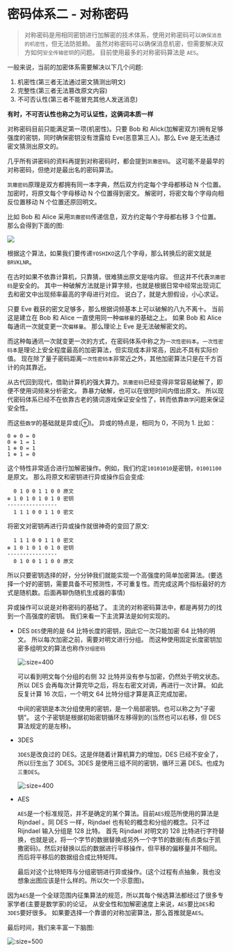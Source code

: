 # 密码体系二 - 对称密码

> 对称密码是用相同密钥进行加解密的技术体系，使用对称密码可以`确保消息的机密性`，但无法防抵赖。 虽然对称密码可以确保消息机密，但需要解决双方如何`安全传输密钥`的问题。 目前使用最多的对称密码算法是 `AES`。

一般来说，当前的加密体系需要解决以下几个问题:

1. 机密性(第三者无法通过密文猜测出明文)
2. 完整性(第三者无法篡改原文内容)
3. 不可否认性(第三者不能冒充其他人发送消息)

**有时，不可否认性也称之为可认证性，这俩词本质一样**

对称密码目前只能满足第一项(机密性)。只要 Bob 和 Alick(加解密双方)拥有足够强度的密钥，同时确保密钥没有泄露给 Eve(恶意第三人)。那么 Eve 是无法通过密文猜测出原文的。

几乎所有讲密码的资料再提到对称密码时，都会提到`凯撒密码`。 这可能不是最早的对称密码，但绝对是最出名的密码算法。

`凯撒密码`原理是双方都拥有同一本字典，然后双方约定每个字母都移动 N 个位置。加密时，将原文每个字母移动 N 个位置得到密文。 解密时，将密文每个字母向相反位置移动 N 个位置还原回明文。

比如 Bob 和 Alice 采用`凯撒密码`传递信息，双方约定每个字母都右移 3 个位置。 那么会得到下面的图:

![](https://tva1.sinaimg.cn/large/e6c9d24ely1h4n0rfncr2j217406emxx.jpg)

根据这个算法，如果我们要传递`YOSHIKO`这几个字母，那么转换后的密文就是`BRVKLNR`。

在古时如果不依靠计算机，只靠猜，很难猜出原文是啥内容。 但这并不代表`凯撒密码`是安全的。 其中一种破解方法就是计算字频，也就是根据日常中经常出现词汇去和密文中出现频率最高的字母进行对应。 说白了，就是大胆假设，小心求证。

只要 Eve 截获的密文足够多，那么根据词频基本上可以破解的八九不离十。 当前这是建立在 Bob 和 Alice 一直使用同一种`偏移量`的基础之上。 如果 Bob 和 Alice 每通讯一次就变更一次`偏移量`。 那么理论上 Eve 是无法破解密文的。

而这种每通讯一次就变更一次的方式，在密码体系中称之为`一次性密码本`。`一次性密码本`是理论上安全程度最高的加密算法，但实现成本非常高，因此不具有实际价值。 现在除了量子密码距离`一次性密码本`非常近之外，其他加密算法只是在千方百计的向其靠近。

从古代回到现代，借助计算机的强大算力。`凯撒密码`已经变得非常容易破解了，即便不使用词频来分析密文。 靠暴力破解，也可以在很短时间内借出原文。 所以现代密码体系已经不在依靠古老的猜词游戏保证安全性了，转而依靠`数学`问题来保证安全性。

而这些`数学`的基础就是异或(⊕)。 异或的特点是，相同为 0，不同为 1. 比如：

```
0 ⊕ 0 = 0
0 ⊕ 1 = 1
1 ⊕ 0 = 1
1 ⊕ 1 = 0
```

这个特性非常适合进行加解密操作。例如，我们约定`10101010`是密钥，`01001100`是原文。 那么将原文和密钥进行异或操作后会变成:

```
  0 1 0 0 1 1 0 0 原文
⊕ 1 0 1 0 1 0 1 0 密钥
----------------
  1 1 1 0 0 1 1 0 密文
```

将密文对密钥再进行异或操作就很神奇的变回了原文:

```
  1 1 1 0 0 1 1 0 密文
⊕ 1 0 1 0 1 0 1 0 密钥
----------------
  0 1 0 0 1 1 0 0 原文
```

所以只要密钥选择的好，分分钟我们就能实现一个高强度的简单加密算法。(要选择一个好的密钥，需要具备不可预测性，不可重复性。而完成这两个指标最好的方式是随机数。后面再聊伪随机生成器的事情)

异或操作可以说是对称密码的基础了。 主流的对称密码算法中，都是再努力的找到一个高强度的密钥。 我们来看一下主流算法是如何实现的。

- DES
  `DES`使用的是 64 比特长度的密钥，因此它一次只能加密 64 比特的明文。 所以每次加密之前，需要对明文进行分组。 而这种使用固定长度密钥加密多组明文的算法也称作`分组密码`

  ![](https://tva1.sinaimg.cn/large/e6c9d24ely1h4n1le0e1jj20sg0u4acz.jpg ":size=400")

  可以看到明文每个分组的右侧 32 比特并没有参与加密，仍然处于明文状态。 所以 DES 会再每次计算完毕之后，将左右密文对调，再进行一次计算。 如此反复计算 16 次后，一个明文 64 比特分组才算是真正完成加密。

  中间的密钥是本次分组使用的密钥，是一个局部密钥。也可以称之为"子密钥"。 这个子密钥是根据初始密钥循环左移得到的(当然也可以右移，但 DES 算法规定的是左移)。

- 3DES

  `3DES`是改良过的 DES。这是伴随着计算机算力的增加，DES 已经不安全了，所以衍生出了 3DES。3DES 是使用三组不同的密钥，循环三遍 DES。也成为`三重DES`。

  ![](https://tva1.sinaimg.cn/large/e6c9d24ely1h4n1vwhzowj20m40x2acu.jpg ":size=400")

- AES

  `AES`是一个标准规范，并不是确定的某个算法。目前`AES`规范所使用的算法是 Rijndael 。同 DES 一样，Rijndael 也有轮的概念和分组的概念。只不过 Rijndael 输入分组是 128 比特。 首先 Rijndael 对明文的 128 比特进行字符替换，也就是说，将一个字节的数据替换成另外一个字节的数据(有点类似于凯撒密码)。然后对替换以后的数据进行平移操作，但平移的偏移量并不相同。而后将平移后的数据组合成比特矩阵。

  最后对这个比特矩阵与分组密钥进行异或操作。(这个过程有点抽象，我也没想象出图应该是什么样的。所以欠一个示意图)。

因为`AES`是一个全球范围内征集算法的规范，所以其每个候选算法都经过了很多专家学者(主要是数学家)的论证。 从安全性和加解密速度上来说，`AES`要比`DES`和`3DES`要好很多。 如果要选择一个靠谱的对称加密算法，那么首推就是`AES`。

最后时间，我们来丰富一下脑图:

![](https://tva1.sinaimg.cn/large/e6c9d24ely1h4rmp7kebuj21ci0u0grt.jpg ":size=500")
